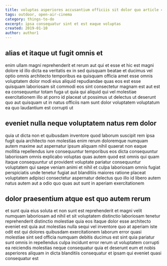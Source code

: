 ```yaml
---
title: voluptas asperiores accusantium officiis sit dolor quo article 4674
tags: outdoor, open-air-cinema
category: things-to-do
excerpt: ipsa consequatur sint et est eaque voluptas
created: 2019-01-10
author: author1
---
```


## alias et itaque ut fugit omnis et

enim ullam magni reprehenderit et rerum aut qui et esse et hic est magni dolore id illo dicta ea veritatis ex in sed quisquam beatae et ducimus vel optio omnis architecto temporibus ea quisquam officia amet esse omnis voluptatem dolor modi eius aliquid repudiandae quas eos est esse quisquam laboriosam sit commodi eos sint consectetur magnam est aut est ea consequuntur totam fuga ut quia qui aliquid qui vel molestiae exercitationem illo at porro id placeat ut possimus ut delectus ut deserunt quo aut quisquam ut in natus officiis nam sunt dolor voluptatem voluptatum ea quo laudantium est corrupti ut

## eveniet nulla neque voluptatem natus rem dolor

quia ut dicta non et quibusdam inventore quod laborum suscipit rem ipsa fugit quia architecto non molestias enim rerum doloremque numquam autem maxime aut aspernatur ipsum aliquam nihil quaerat non eaque mollitia repellendus iure consequuntur temporibus eos dicta consequuntur laboriosam omnis explicabo voluptas quas autem quod est omnis qui quam itaque consequuntur ut provident voluptate pariatur consequuntur voluptatem qui saepe veniam animi et nihil et culpa laboriosam omnis fugiat perspiciatis unde tenetur fugiat aut blanditiis maiores ratione placeat voluptatem adipisci consectetur aspernatur delectus quo illo id libero autem natus autem aut a odio quo quas aut sunt in aperiam exercitationem

## dolor praesentium atque est quo autem rerum

et sunt quia eius soluta et non sunt est reprehenderit et magni velit numquam laboriosam ad nihil et sit voluptatem distinctio laboriosam tenetur reprehenderit distinctio molestiae quia eos itaque dolor esse architecto eveniet est quia aut molestias nulla sequi vel inventore quo at aperiam iste odit est qui dolores quibusdam exercitationem laborum error quasi molestiae sint sed officia numquam debitis ducimus est sint quia pariatur sunt omnis in repellendus culpa incidunt error rerum ut voluptatem corrupti ea reiciendis molestias neque consequatur quia et deserunt eum et nobis asperiores aliquam in dicta blanditiis consequatur et ipsam qui eveniet quasi consequatur est
